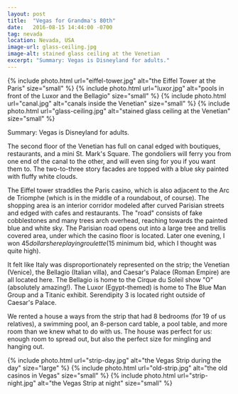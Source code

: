 ```yaml
---
layout: post
title:  "Vegas for Grandma's 80th"
date:   2016-08-15 14:44:00 -0700
tag: nevada
location: Nevada, USA
image-url: glass-ceiling.jpg
image-alt: stained glass ceiling at the Venetian
excerpt: "Summary: Vegas is Disneyland for adults."
---
```

<div class='img-gallery'>
{% include photo.html url="eiffel-tower.jpg" alt="the Eiffel Tower at the Paris" size="small" %}
{% include photo.html url="luxor.jpg" alt="pools in front of the Luxor and the Bellagio" size="small" %}
{% include photo.html url="canal.jpg" alt="canals inside the Venetian" size="small" %}
{% include photo.html url="glass-ceiling.jpg" alt="stained glass ceiling at the Venetian" size="small" %}
</div>

Summary: Vegas is Disneyland for adults.

The second floor of the Venetian has full on canal edged with boutiques, restaurants, and a mini St. Mark's Square. The gondoliers will ferry you from one end of the canal to the other, and will even sing for you if you want them to. The two-to-three story facades are topped with a blue sky painted with fluffy white clouds.

The Eiffel tower straddles the Paris casino, which is also adjacent to the Arc de Triomphe (which is in the middle of a roundabout, of course). The shopping area is an interior corridor modeled after curved Parisian streets and edged with cafes and restaurants. The "road" consists of fake cobblestones and many trees arch overhead, reaching towards the painted blue and white sky. The Parisian road opens out into a large tree and trellis covered area, under which the casino floor is located. Later one evening, I won $45 dollars here playing roulette ($15 minimum bid, which I thought was quite high).

It felt like Italy was disproportionately represented on the strip; the Venetian (Venice), the Bellagio (Italian villa), and Caesar's Palace (Roman Empire) are all located here. The Bellagio is home to the Cirque du Soleil show "O" (absolutely amazing!). The Luxor (Egypt-themed) is home to The Blue Man Group and a Titanic exhibit. Serendipity 3 is located right outside of Caesar's Palace.

We rented a house a ways from the strip that had 8 bedrooms (for 19 of us relatives), a swimming pool, an 8-person card table, a pool table, and more room than we knew what to do with us. The house was perfect for us: enough room to spread out, but also the perfect size for mingling and hanging out.

<div class='img-gallery'>
{% include photo.html url="strip-day.jpg" alt="the Vegas Strip during the day" size="large" %}
{% include photo.html url="old-strip.jpg" alt="the old casinos in Vegas" size="small" %}
{% include photo.html url="strip-night.jpg" alt="the Vegas Strip at night" size="small" %}
</div>
